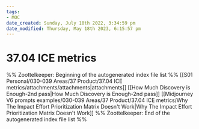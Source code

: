```yaml
---
tags: 
- MOC
date_created: Sunday, July 10th 2022, 3:34:59 pm
date_modified: Thursday, May 18th 2023, 6:15:57 pm
---
```

# 37.04 ICE metrics



%% Zoottelkeeper: Beginning of the autogenerated index file list  %%
 [[S01 Personal/030-039 Areas/37 Product/37.04 ICE metrics/attachments/attachments|attachments]]
 [[How Much Discovery is Enough-2nd pass|How Much Discovery is Enough-2nd pass]]
 [[Midjourney V6 prompts examples/030-039 Areas/37 Product/37.04 ICE metrics/Why The Impact Effort Prioritization Matrix Doesn't Work|Why The Impact Effort Prioritization Matrix Doesn't Work]]
%% Zoottelkeeper: End of the autogenerated index file list  %%

